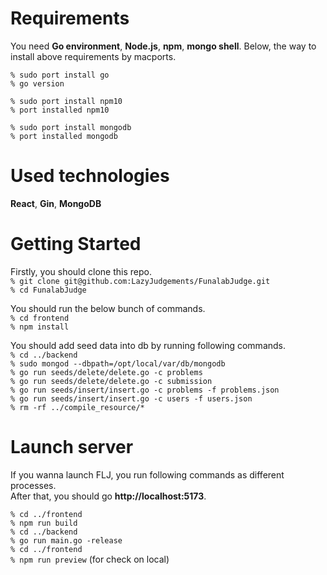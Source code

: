 # Requirements
You need **Go environment**, **Node.js**, **npm**, **mongo shell**. 
Below, the way to install above requirements by macports.  

`% sudo port install go`  
`% go version`  

`% sudo port install npm10`  
`% port installed npm10`  

`% sudo port install mongodb`  
`% port installed mongodb`  

# Used technologies
**React**, **Gin**, **MongoDB**  

# Getting Started
Firstly, you should clone this repo.  
`% git clone git@github.com:LazyJudgements/FunalabJudge.git`  
`% cd FunalabJudge`  

You should run the below bunch of commands.  
`% cd frontend`  
`% npm install`  

You should add seed data into db by running following commands.  
`% cd ../backend`  
`% sudo mongod --dbpath=/opt/local/var/db/mongodb`  
`% go run seeds/delete/delete.go -c problems`  
`% go run seeds/delete/delete.go -c submission`  
`% go run seeds/insert/insert.go -c problems -f problems.json`  
`% go run seeds/insert/insert.go -c users -f users.json`  
`% rm -rf ../compile_resource/*`  

# Launch server
If you wanna launch FLJ, you run following commands as different processes.  
After that, you should go **http://localhost:5173**.  

`% cd ../frontend`  
`% npm run build`  
`% cd ../backend`  
`% go run main.go -release`  
`% cd ../frontend`  
`% npm run preview` (for check on local)  

